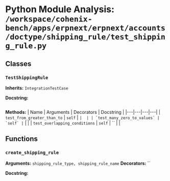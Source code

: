 # Python Module Analysis: `/workspace/cohenix-bench/apps/erpnext/erpnext/accounts/doctype/shipping_rule/test_shipping_rule.py`

## Classes

### `TestShippingRule`
**Inherits:** `IntegrationTestCase`


**Docstring:**
```

```

**Methods:**
| Name | Arguments | Decorators | Docstring |
|---|---|---|---|
| `test_from_greater_than_to` | `self` | `` |  |
| `test_many_zero_to_values` | `self` | `` |  |
| `test_overlapping_conditions` | `self` | `` |  |





## Functions

### `create_shipping_rule`
**Arguments:** `shipping_rule_type, shipping_rule_name`
**Decorators:** ``

**Docstring:**
```

```

